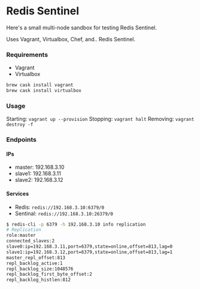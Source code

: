 # Redis Sentinel

Here's a small multi-node sandbox for testing Redis Sentinel.

Uses Vagrant, Virtualbox, Chef, and.. Redis Sentinel.

### Requirements
* Vagrant
* Virtualbox

```sh
brew cask install vagrant
brew cask install virtualbox
```

### Usage

Starting: `vagrant up --provision`
Stopping: `vagrant halt`
Removing: `vagrant destroy -f`

### Endpoints

#### IPs
* master: 192.168.3.10
* slave1: 192.168.3.11
* slave2: 192.168.3.12

#### Services
* Redis: `redis://192.168.3.10:6379/0`
* Sentinal: `redis://192.168.3.10:26379/0`

```sh
$ redis-cli -p 6379 -h 192.168.3.10 info replication
# Replication
role:master
connected_slaves:2
slave0:ip=192.168.3.11,port=6379,state=online,offset=813,lag=0
slave1:ip=192.168.3.12,port=6379,state=online,offset=813,lag=1
master_repl_offset:813
repl_backlog_active:1
repl_backlog_size:1048576
repl_backlog_first_byte_offset:2
repl_backlog_histlen:812
```
